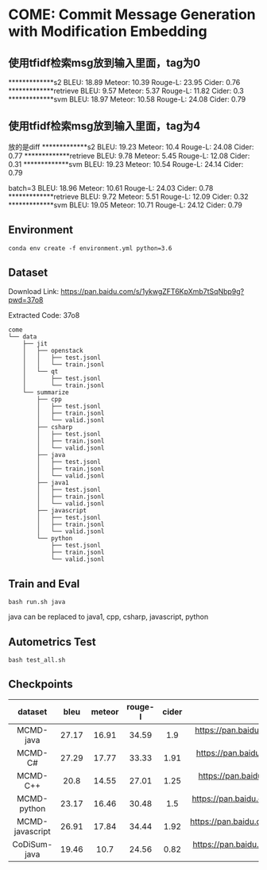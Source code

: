 # COME: Commit Message Generation with Modification Embedding

## 使用tfidf检索msg放到输入里面，tag为0
*************s2
BLEU: 18.89
Meteor:  10.39
Rouge-L:  23.95
Cider:  0.76
*************retrieve
BLEU: 9.57
Meteor:  5.37
Rouge-L:  11.82
Cider:  0.3
*************svm
BLEU: 18.97
Meteor:  10.58
Rouge-L:  24.08
Cider:  0.79

## 使用tfidf检索msg放到输入里面，tag为4
放的是diff
*************s2
BLEU: 19.23
Meteor:  10.4
Rouge-L:  24.08
Cider:  0.77
*************retrieve
BLEU: 9.78
Meteor:  5.45
Rouge-L:  12.08
Cider:  0.31
*************svm
BLEU: 19.23
Meteor:  10.54
Rouge-L:  24.14
Cider:  0.79

batch=3
BLEU: 18.96
Meteor:  10.61
Rouge-L:  24.03
Cider:  0.78
*************retrieve
BLEU: 9.72
Meteor:  5.51
Rouge-L:  12.09
Cider:  0.32
*************svm
BLEU: 19.05
Meteor:  10.71
Rouge-L:  24.12
Cider:  0.79

## Environment
```
conda env create -f environment.yml python=3.6
```

## Dataset
Download Link: https://pan.baidu.com/s/1ykwgZFT6KpXmb7tSqNbp9g?pwd=37o8

Extracted Code: 37o8
```
come
└── data
    ├── jit
    │   ├── openstack
    │   │   ├── test.jsonl
    │   │   └── train.jsonl
    │   └── qt
    │       ├── test.jsonl
    │       └── train.jsonl
    └── summarize
        ├── cpp
        │   ├── test.jsonl
        │   ├── train.jsonl
        │   └── valid.jsonl
        ├── csharp
        │   ├── test.jsonl
        │   ├── train.jsonl
        │   └── valid.jsonl
        ├── java
        │   ├── test.jsonl
        │   ├── train.jsonl
        │   └── valid.jsonl
        ├── java1
        │   ├── test.jsonl
        │   ├── train.jsonl
        │   └── valid.jsonl
        ├── javascript
        │   ├── test.jsonl
        │   ├── train.jsonl
        │   └── valid.jsonl
        └── python
            ├── test.jsonl
            ├── train.jsonl
            └── valid.jsonl
```

## Train and Eval
```
bash run.sh java
```
java can be replaced to java1, cpp, csharp, javascript, python

## Autometrics Test
```
bash test_all.sh
```

## Checkpoints


|dataset|bleu|meteor|rouge-l|cider|link|
| :------: | :------: | :------: |:------:|:------:|:------:|
| MCMD-java | 27.17 | 16.91 |34.59|1.9|https://pan.baidu.com/s/1IjSzW03fvB2Eo9xt7saU5Q?pwd=flcv|
| MCMD-C# | 27.29 | 17.77 |33.33|1.91|https://pan.baidu.com/s/1-pCw8-0ryRITlX6fO_l3bg?pwd=da8l |
| MCMD-C++ | 20.8 | 14.55 |27.01|1.25|https://pan.baidu.com/s/1HfIo3_WszbllfsVNKIRJxw?pwd=ab9i |
| MCMD-python | 23.17 | 16.46 |30.48|1.5|https://pan.baidu.com/s/1-LmdyAldpIcDM0KO02gSLA?pwd=3eq2 |
| MCMD-javascript | 26.91 | 17.84 |34.44|1.92|https://pan.baidu.com/s/1nkJQ7P6s1OHa6qzK1TG77g?pwd=r2pg |
| CoDiSum-java | 19.46 | 10.7 |24.56| 0.82|https://pan.baidu.com/s/1GU_ccBFLsQt9L3-F53ddcQ?pwd=lkab |